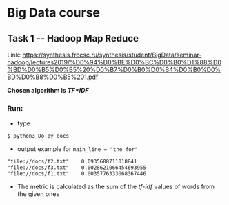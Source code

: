 # Big Data course

## Task 1 -- Hadoop Map Reduce

Link: https://synthesis.frccsc.ru/synthesis/student/BigData/seminar-hadoop/lectures2019/%D0%94%D0%BE%D0%BC%D0%B0%D1%88%D0%BD%D0%B5%D0%B5%20%D0%B7%D0%B0%D0%B4%D0%B0%D0%BD%D0%B8%D0%B5%201.pdf

<strong>Chosen algorithm is <em>TF*IDF</em></strong>

### Run:
* type
```
$ python3 Do.py docs
```
* output example for `main_line = "the for"`
```
"file://docs/f2.txt"	0.0935688711018841
"file://docs/f3.txt"	0.0028621066454693955
"file://docs/f1.txt"	0.0035776333068367446
```
* The metric is calculated as the sum of the <em>tf-idf</em> values of words from the given ones

